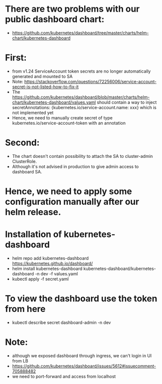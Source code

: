 # There are two problems with our public dashboard chart:
- https://github.com/kubernetes/dashboard/tree/master/charts/helm-chart/kubernetes-dashboard

# First: 
- from v1.24 ServiceAccount token secrets are no longer automatically generated and mounted to SA
- Note: https://stackoverflow.com/questions/72256006/service-account-secret-is-not-listed-how-to-fix-it
- The https://github.com/kubernetes/dashboard/blob/master/charts/helm-chart/kubernetes-dashboard/values.yaml should contain a way to inject secretAnnotations: {kubernetes.io/service-account.name: xxx} which is not implemented yet
- Hence, we need to manually create secret of type kubernetes.io/service-account-token with an annotation

# Second:
- The chart doesn't contain possibility to attach the SA to cluster-admin ClusterRole. 
- Although it's not advised in production to give admin access to dashboard SA.

# Hence, we need to apply some configuration manually after our helm release.

# Installation of kubernetes-dashboard
- helm repo add kubernetes-dashboard https://kubernetes.github.io/dashboard/
- helm install kubernetes-dashboard kubernetes-dashboard/kubernetes-dashboard -n dev -f values.yaml
- kubectl apply -f secret.yaml 

# To view the dashboard use the token from here
- kubectl describe secret dashboard-admin -n dev

# Note:
- although we exposed dashboard through ingress, we can't login in UI from LB
- https://github.com/kubernetes/dashboard/issues/5612#issuecomment-705888482
- we need to port-forward and access from localhost
